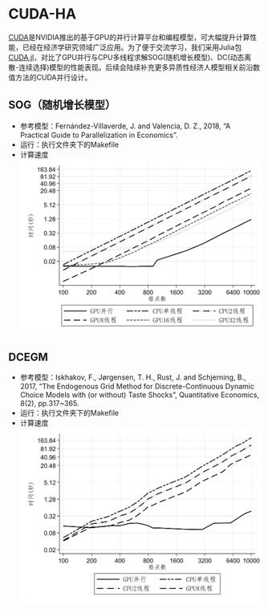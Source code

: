 # CUDA-HA

[CUDA](https://developer.nvidia.com/cuda-toolkit)是NVIDIA推出的基于GPU的并行计算平台和编程模型，可大幅提升计算性能，已经在经济学研究领域广泛应用。为了便于交流学习，我们采用Julia包[CUDA.jl](https://github.com/JuliaGPU/CUDA.jl)，对比了GPU并行与CPU多线程求解SOG(随机增长模型)、DC(动态离散-连续选择)模型的性能表现。后续会陆续补充更多异质性经济人模型相关前沿数值方法的CUDA并行设计。

## SOG（随机增长模型）

+ 参考模型：Fernández-Villaverde, J. and Valencia, D. Z., 2018, “A Practical Guide to Parallelization in Economics”.
+ 运行：执行文件夹下的Makefile
+ 计算速度![SOG](og_GPU.png)

## DCEGM

+ 参考模型：Iskhakov, F., Jørgensen, T. H., Rust, J. and Schjerning, B., 2017, “The Endogenous Grid Method for Discrete-Continuous Dynamic Choice Models with (or without) Taste Shocks”, Quantitative Economics, 8(2), pp.317~365.
+ 运行：执行文件夹下的Makefile
+ 计算速度![DC](dc_GPU.png)